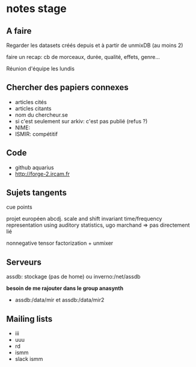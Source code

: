 # notes stage

## A faire

Regarder les datasets créés depuis et à partir de unmixDB (au moins 2)

faire un recap: cb de morceaux, durée, qualité, effets, genre...

Réunion d'équipe les lundis

## Chercher des papiers connexes

- articles cités
- articles citants
- nom du chercheur.se
- si c'est seulement sur arkiv: c'est pas publié (refus ?)
- NIME: 
- ISMIR: compétitif

## Code

- github aquarius
- http://forge-2.ircam.fr

## Sujets tangents

cue points

projet européen abcdj. scale and shift invariant time/frequency representation using auditory statistics, ugo marchand => pas directement lié

nonnegative tensor factorization + unmixer

## Serveurs

assdb: stockage (pas de home) ou inverno:/net/assdb

**besoin de me rajouter dans le group anasynth**

- assdb:/data/mir et assdb:/data/mir2

## Mailing lists

- iii
- uuu
- rd
- ismm
- slack ismm